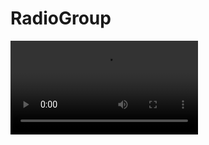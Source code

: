 # RadioGroup
![image](https://github.com/tututututututu/RadioGroup/blob/master/SVID_20160427_170355.mp4 )  
